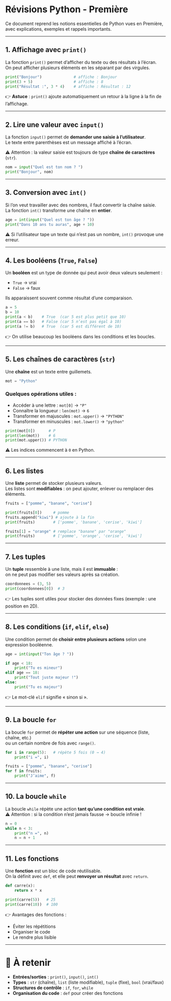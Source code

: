 # Révisions Python - Première

Ce document reprend les notions essentielles de Python vues en Première, avec explications, exemples et rappels importants.

---

## 1. Affichage avec `print()`

La fonction `print()` permet d’afficher du texte ou des résultats à l’écran.  
On peut afficher plusieurs éléments en les séparant par des virgules.

```python
print("Bonjour")              # affiche : Bonjour
print(3 + 5)                  # affiche : 8
print("Résultat :", 3 * 4)    # affiche : Résultat : 12
```

👉 **Astuce** : `print()` ajoute automatiquement un retour à la ligne à la fin de l’affichage.

---

## 2. Lire une valeur avec `input()`

La fonction `input()` permet de **demander une saisie à l’utilisateur**.  
Le texte entre parenthèses est un message affiché à l’écran.  

⚠️ Attention : la valeur saisie est toujours de type **chaîne de caractères** (`str`).

```python
nom = input("Quel est ton nom ? ")
print("Bonjour", nom)
```

---

## 3. Conversion avec `int()`

Si l’on veut travailler avec des nombres, il faut convertir la chaîne saisie.  
La fonction `int()` transforme une chaîne en **entier**.

```python
age = int(input("Quel est ton âge ? "))
print("Dans 10 ans tu auras", age + 10)
```

⚠️ Si l’utilisateur tape un texte qui n’est pas un nombre, `int()` provoque une erreur.

---

## 4. Les booléens (`True`, `False`)

Un **booléen** est un type de donnée qui peut avoir deux valeurs seulement :

- `True` → vrai
- `False` → faux

Ils apparaissent souvent comme résultat d’une comparaison.

```python
a = 5
b = 10
print(a < b)    # True  (car 5 est plus petit que 10)
print(a == b)   # False (car 5 n’est pas égal à 10)
print(a != b)   # True  (car 5 est différent de 10)
```

👉 On utilise beaucoup les booléens dans les conditions et les boucles.

---

## 5. Les chaînes de caractères (`str`)

Une **chaîne** est un texte entre guillemets.

```python
mot = "Python"
```

### Quelques opérations utiles :
- Accéder à une lettre : `mot[0]` → `"P"`
- Connaître la longueur : `len(mot)` → `6`
- Transformer en majuscules : `mot.upper()` → `"PYTHON"`
- Transformer en minuscules : `mot.lower()` → `"python"`

```python
print(mot[0])      # P
print(len(mot))    # 6
print(mot.upper()) # PYTHON
```

⚠️ Les indices commencent à `0` en Python.

---

## 6. Les listes

Une **liste** permet de stocker plusieurs valeurs.  
Les listes sont **modifiables** : on peut ajouter, enlever ou remplacer des éléments.

```python
fruits = ["pomme", "banane", "cerise"]

print(fruits[0])     # pomme
fruits.append("kiwi") # ajoute à la fin
print(fruits)        # ['pomme', 'banane', 'cerise', 'kiwi']

fruits[1] = "orange" # remplace "banane" par "orange"
print(fruits)        # ['pomme', 'orange', 'cerise', 'kiwi']
```

---

## 7. Les tuples

Un **tuple** ressemble à une liste, mais il est **immuable** :  
on ne peut pas modifier ses valeurs après sa création.

```python
coordonnees = (3, 5)
print(coordonnees[0])  # 3
```

👉 Les tuples sont utiles pour stocker des données fixes (exemple : une position en 2D).

---

## 8. Les conditions (`if`, `elif`, `else`)

Une condition permet de **choisir entre plusieurs actions** selon une expression booléenne.

```python
age = int(input("Ton âge ? "))

if age < 18:
    print("Tu es mineur")
elif age == 18:
    print("Tout juste majeur !")
else:
    print("Tu es majeur")
```

👉 Le mot-clé `elif` signifie « sinon si ».

---

## 9. La boucle `for`

La boucle `for` permet de **répéter une action** sur une séquence (liste, chaîne, etc.)  
ou un certain nombre de fois avec `range()`.

```python
for i in range(5):   # répète 5 fois (0 → 4)
    print("i =", i)
```

```python
fruits = ["pomme", "banane", "cerise"]
for f in fruits:
    print("J’aime", f)
```

---

## 10. La boucle `while`

La boucle `while` répète une action **tant qu’une condition est vraie**.  
⚠️ Attention : si la condition n’est jamais fausse → boucle infinie !

```python
n = 0
while n < 3:
    print("n =", n)
    n = n + 1
```

---

## 11. Les fonctions

Une **fonction** est un bloc de code réutilisable.  
On la définit avec `def`, et elle peut **renvoyer un résultat** avec `return`.

```python
def carre(x):
    return x * x

print(carre(5))   # 25
print(carre(10))  # 100
```

👉 Avantages des fonctions :
- Éviter les répétitions
- Organiser le code
- Le rendre plus lisible

---

# 📝 À retenir

- **Entrées/sorties** : `print()`, `input()`, `int()`
- **Types** : `str` (chaîne), `list` (liste modifiable), `tuple` (fixe), `bool` (vrai/faux)
- **Structures de contrôle** : `if`, `for`, `while`
- **Organisation du code** : `def` pour créer des fonctions
